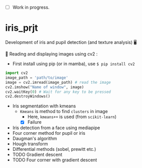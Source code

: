 - [ ]   Work in progress.
# iris_prjt
Development of iris and pupil detection (and texture analysis) 🖥️

🔲 Reading and displaying images using cv2 :
- First install using pip (or in mamba), use `$ pip install cv2`
```python
import cv2
image_path = 'path/to/image'
image = cv2.imread(image_path) # read the image
cv2.imshow("Name of window", image)
cv2.waitKey(0) # Wait for any key to be pressed
cv2.destroyWindows()
```

* Iris segmentation with kmeans
  - `Kmeans` is method to find `clusters` in image
      - Here, `kmeans++` is used (from `scikit-learn`)
      - [X] Failure
* Iris detection from a face using mediapipe
* Four corner method for pupil or iris
* Daugman's algorithm
* Hough transform
* Differential methods (sobel, prewitt etc.)
* TODO Gradient descent
* TODO Four corner with gradient descent
